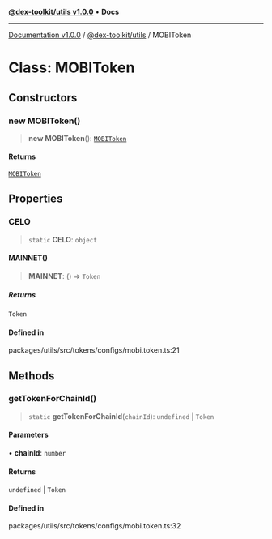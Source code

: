 [**@dex-toolkit/utils v1.0.0**](../README.md) • **Docs**

***

[Documentation v1.0.0](../../../packages.md) / [@dex-toolkit/utils](../README.md) / MOBIToken

# Class: MOBIToken

## Constructors

### new MOBIToken()

> **new MOBIToken**(): [`MOBIToken`](MOBIToken.md)

#### Returns

[`MOBIToken`](MOBIToken.md)

## Properties

### CELO

> `static` **CELO**: `object`

#### MAINNET()

> **MAINNET**: () => `Token`

##### Returns

`Token`

#### Defined in

packages/utils/src/tokens/configs/mobi.token.ts:21

## Methods

### getTokenForChainId()

> `static` **getTokenForChainId**(`chainId`): `undefined` \| `Token`

#### Parameters

• **chainId**: `number`

#### Returns

`undefined` \| `Token`

#### Defined in

packages/utils/src/tokens/configs/mobi.token.ts:32
